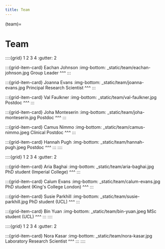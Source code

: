 ```yaml
---
title: Team
---
```


(team)=

# Team

::::{grid} 1 2 3 4
:gutter: 2

:::{grid-item-card} Eachan Johnson
:img-bottom: _static/team/eachan-johnson.jpg
Group Leader
^^^
:::

:::{grid-item-card} Joanna Evans
:img-bottom: _static/team/joanna-evans.jpg
Principal Research Scientist
^^^
:::

:::{grid-item-card} Val Faulkner
:img-bottom: _static/team/val-faulkner.jpg
Postdoc
^^^
:::

:::{grid-item-card} Joha Monteserin
:img-bottom: _static/team/joha-monteserin.jpg
Postdoc
^^^
:::

:::{grid-item-card} Camus Nimmo
:img-bottom: _static/team/camus-nimmo.jpeg
Clinical Postdoc
^^^
:::

:::{grid-item-card} Hannah Pugh
:img-bottom: _static/team/hannah-pugh.jpeg
Postdoc
^^^
:::
::::

::::{grid}  1 2 3 4 
:gutter: 2

:::{grid-item-card} Aria Baghai
:img-bottom: _static/team/aria-baghai.jpg
PhD student (Imperial College)
^^^
:::

:::{grid-item-card} Calum Evans
:img-bottom: _static/team/calum-evans.jpg
PhD student (King's College London)
^^^
:::

:::{grid-item-card} Susie Parkhill
:img-bottom: _static/team/susie-parkhill.jpg
PhD student (UCL)
^^^
:::

:::{grid-item-card} Bin Yuan
:img-bottom: _static/team/bin-yuan.jpeg
MSc student (UCL)
^^^
:::
::::

::::{grid}  1 2 3 4 
:gutter: 2

:::{grid-item-card} Nora Kasar
:img-bottom: _static/team/nora-kasar.jpg
Laboratory Research Scientist
^^^
:::
::::